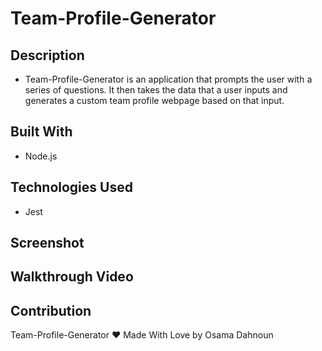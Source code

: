 # Team-Profile-Generator

## Description
* Team-Profile-Generator is an application that prompts the user with a series of questions. It then takes the data that a user inputs and generates a custom team profile webpage based on that input.

## Built With
* Node.js

## Technologies Used
* Jest

## Screenshot

## Walkthrough Video

## Contribution 

Team-Profile-Generator ❤️ Made With Love by Osama Dahnoun